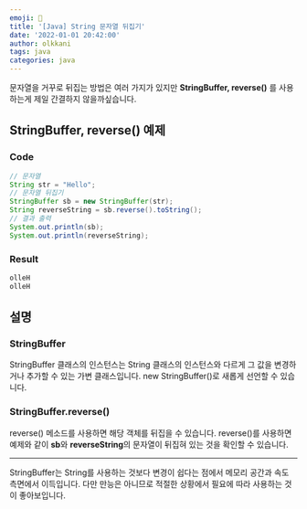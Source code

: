 ```yaml
---
emoji: 👻
title: '[Java] String 문자열 뒤집기'
date: '2022-01-01 20:42:00'
author: olkkani
tags: java
categories: java
---
```


문자열을 거꾸로 뒤집는 방법은 여러 가지가 있지만 **StringBuffer, reverse()** 를 사용하는게 제일 간결하지 않을까싶습니다.

## StringBuffer, reverse() 예제

### Code

```java
// 문자열
String str = "Hello";
// 문자열 뒤집기
StringBuffer sb = new StringBuffer(str);
String reverseString = sb.reverse().toString();
// 결과 출력
System.out.println(sb);
System.out.println(reverseString);
```

### Result

```java
olleH
olleH
```

## 설명

### StringBuffer

StringBuffer 클래스의 인스턴스는 String 클래스의 인스턴스와 다르게 그 값을 변경하거나 추가할 수 있는 가변 클래스입니다. new StringBuffer()로 새롭게 선언할 수 있습니다.

### StringBuffer.reverse()

reverse() 메소드를 사용하면 해당 객체를 뒤집을 수 있습니다. reverse()를 사용하면 예제와 같이 **sb**와 **reverseString**의 문자열이 뒤집혀 있는 것을 확인할 수 있습니다.

---

StringBuffer는 String를 사용하는 것보다 변경이 쉽다는 점에서 메모리 공간과 속도 측면에서 이득입니다. 다만 만능은 아니므로 적절한 상황에서 필요에 따라 사용하는 것이 좋아보입니다.

```toc
```